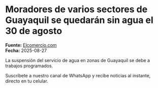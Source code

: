 # Moradores de varios sectores de Guayaquil se quedarán sin agua el 30 de agosto

**Fuente:** [Elcomercio.com](https://www.elcomercio.com/actualidad/guayaquil/sectores-guayaquil-sin-agua-30-agosto/)  
**Fecha:** 2025-08-27

La suspensión del servicio de agua en zonas de Guayaquil se debe a trabajos programados.

Suscríbete a nuestro canal de WhatsApp y recibe noticias al instante, directo en tu celular.
